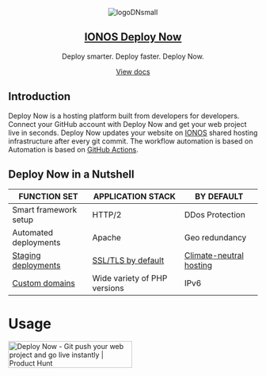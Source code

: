 <div align="center">
  
 ![logoDNsmall](https://user-images.githubusercontent.com/70626111/142593458-f200a8fc-0a3d-4a83-8db1-667817b8d98d.JPG)
  <a href="https://www.ionos.com/hosting/deploy-now"><h2>IONOS Deploy Now</h2></a>
  <p>Deploy smarter. Deploy faster. Deploy Now.</p>
  <a href="https://docs.ionos.space/"><p>View docs</p></a>
</div>

## Introduction

Deploy Now is a hosting platform built from developers for developers. Connect your GitHub account with Deploy Now and get your web project live in seconds. Deploy Now updates your website on [IONOS](https://www.ionos.com/) shared hosting infrastructure after every git commit. The workflow automation is based on Automation is based on [GitHub Actions](https://github.com/features/actions).

## Deploy Now in a Nutshell

|FUNCTION SET|APPLICATION STACK|BY DEFAULT|
|-|-|-|
|Smart framework setup|HTTP/2|DDos Protection|
|Automated deployments|Apache|Geo redundancy|
|[Staging deployments](https://www.docs.ionos.space/docs/staging-deployments)|[SSL/TLS by default](https://www.docs.ionos.space/docs/domain-tls/#tlsssl)|[Climate-neutral hosting](https://www.ionos.com/environment)|
|[Custom domains](https://www.docs.ionos.space/docs/domain-tls)|Wide variety of PHP versions|IPv6|


# Usage
<a href="https://www.producthunt.com/posts/deploy-now?utm_source=badge-featured&utm_medium=badge&utm_souce=badge-deploy-now" target="_blank"><img src="https://api.producthunt.com/widgets/embed-image/v1/featured.svg?post_id=299768&theme=light" alt="Deploy Now - Git push your web project and go live instantly | Product Hunt" style="width: 250px; height: 54px;" width="250" height="54" /></a>
